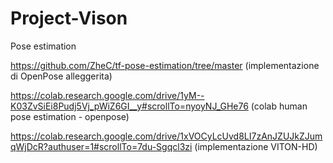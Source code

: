 # Project-Vison
Pose estimation

https://github.com/ZheC/tf-pose-estimation/tree/master (implementazione di OpenPose alleggerita)

https://colab.research.google.com/drive/1yM--K03ZvSiEi8Pudj5Vj_pWiZ6GI__y#scrollTo=nyoyNJ_GHe76
(colab human pose estimation - openpose)

https://colab.research.google.com/drive/1xVOCyLcUvd8LI7zAnJZUJkZJumqWjDcR?authuser=1#scrollTo=7du-Sgqcl3zi (implementazione VITON-HD)

